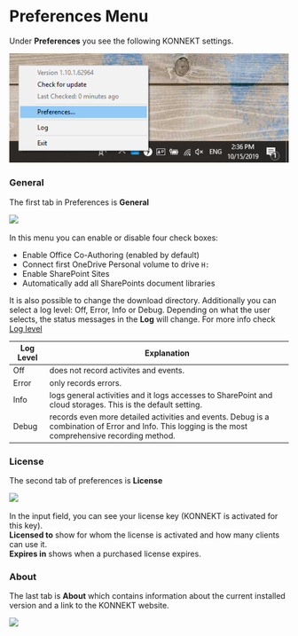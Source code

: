 # Preferences Menu

Under **Preferences** you see the following KONNEKT settings.

![](../.gitbook/assets/preferences1.png)

### General

The first tab in Preferences is **General**

![](<../.gitbook/assets/2022-07-22 11\_26\_40-Windows Sandbox.png>)

In this menu you can enable or disable four check boxes:

* Enable Office Co-Authoring (enabled by default)
* Connect first OneDrive Personal volume to drive `H:`
* Enable SharePoint Sites
* Automatically add all SharePoints document libraries

It is also possible to change the download directory. Additionally you can select a log level: Off, Error, Info or Debug. Depending on what the user selects, the status messages in the **Log** will change. For more info check [Log level](../configuration/system-settings/logging.md)

| Log Level | Explanation                                                                                                                                          |
| --------- | ---------------------------------------------------------------------------------------------------------------------------------------------------- |
| Off       | does not record activites and events.                                                                                                                |
| Error     | only records errors.                                                                                                                                 |
| Info      | logs general activities and it logs accesses to SharePoint and cloud storages. This is the default setting.                                          |
| Debug     | records even more detailed activities and events. Debug is a combination of Error and Info. This logging is the most comprehensive recording method. |

### License

The second tab of preferences is **License**

![](<../.gitbook/assets/2022-07-22 11\_28\_34-Windows Sandbox.png>)

In the input field, you can see your license key (KONNEKT is activated for this key).\
**Licensed to** show for whom the license is activated and how many clients can use it.\
**Expires in** shows when a purchased license expires.

### About

The last tab is **About** which contains information about the current installed version and a link to the KONNEKT website.

![](<../.gitbook/assets/2022-07-22 11\_29\_43-Windows Sandbox.png>)
